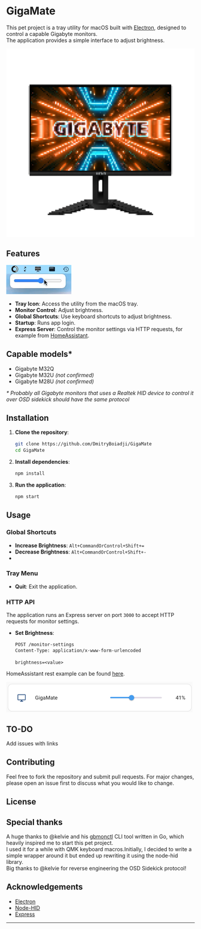 # GigaMate

This pet project is a tray utility for macOS built with [Electron](https://www.electronjs.org/), designed to control a capable Gigabyte monitors.  
The application provides a simple interface to adjust brightness. 

![ProjectImage](images/readme_icon.png)

## Features

![Brightness](images/brightness.gif)

- **Tray Icon**: Access the utility from the macOS tray.
- **Monitor Control**: Adjust brightness.
- **Global Shortcuts**: Use keyboard shortcuts to adjust brightness.
- **Startup**: Runs app login.
- **Express Server**: Control the monitor settings via HTTP requests, for example from [HomeAssistant](https://www.home-assistant.io/).


## Capable models*

* Gigabyte M32Q
* Gigabyte M32U _(not confirmed)_
* Gigabyte M28U _(not confirmed)_

_* Probably all Gigabyte monitors that uses a Realtek HID device to control it over OSD sidekick should have the same protocol_

## Installation

1. **Clone the repository**:
    ```bash
    git clone https://github.com/DmitryBoiadji/GigaMate
    cd GigaMate
    ```

2. **Install dependencies**:
    ```bash
    npm install
    ```

3. **Run the application**:
    ```bash
    npm start
    ```

## Usage

### Global Shortcuts

- **Increase Brightness**: `Alt+CommandOrControl+Shift+=`
- **Decrease Brightness**: `Alt+CommandOrControl+Shift+-`
- 
### Tray Menu

- **Quit**: Exit the application.


### HTTP API

The application runs an Express server on port `3000` to accept HTTP requests for monitor settings.

- **Set Brightness**:
    ```http
    POST /monitor-settings
    Content-Type: application/x-www-form-urlencoded

    brightness=<value>
    ```
HomeAssistant rest example can be found [here](hass/rest.yaml).  

![Brightness](images/hass.png)


## TO-DO

Add issues with links


## Contributing

Feel free to fork the repository and submit pull requests. For major changes, please open an issue first to discuss what you would like to change.

## License


## Special thanks

A huge thanks to @kelvie and his [gbmonctl](https://github.com/kelvie/gbmonctl) CLI tool written in Go, which heavily inspired me to start this pet project.  
I used it for a while with QMK keyboard macros.Initially, I decided to write a simple wrapper around it but ended up rewriting it using the node-hid library.  
Big thanks to @kelvie for reverse engineering the OSD Sidekick protocol!


## Acknowledgements

- [Electron](https://www.electronjs.org/)
- [Node-HID](https://github.com/node-hid/node-hid)
- [Express](https://expressjs.com/)

---

